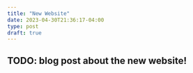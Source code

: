 ```yaml
---
title: "New Website"
date: 2023-04-30T21:36:17-04:00
type: post
draft: true
---
```


## TODO: blog post about the new website!
